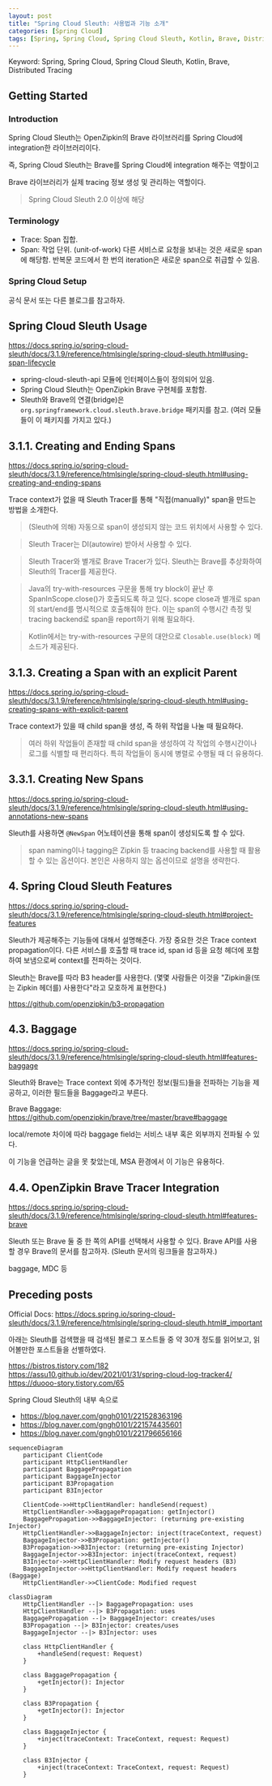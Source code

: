 ```yaml
---
layout: post
title: "Spring Cloud Sleuth: 사용법과 기능 소개"
categories: [Spring Cloud]
tags: [Spring, Spring Cloud, Spring Cloud Sleuth, Kotlin, Brave, Distributed Tracing]
---
```


Keyword: Spring, Spring Cloud, Spring Cloud Sleuth, Kotlin, Brave, Distributed Tracing

## Getting Started

### Introduction

Spring Cloud Sleuth는 OpenZipkin의 Brave 라이브러리를 Spring Cloud에 integration한 라이브러리이다.

즉, Spring Cloud Sleuth는 Brave를 Spring Cloud에 integration 해주는 역할이고

Brave 라이브러리가 실제 tracing 정보 생성 및 관리하는 역할이다.

> Spring Cloud Sleuth 2.0 이상에 해당

### Terminology

- Trace: Span 집합.
- Span: 작업 단위. (unit-of-work) 다른 서비스로 요청을 보내는 것은 새로운 span에 해당함. 반복문 코드에서 한 번의 iteration은 새로운 span으로 취급할 수 있음.

### Spring Cloud Setup

공식 문서 또는 다른 블로그를 참고하자.

## Spring Cloud Sleuth Usage

<https://docs.spring.io/spring-cloud-sleuth/docs/3.1.9/reference/htmlsingle/spring-cloud-sleuth.html#using-span-lifecycle>

- spring-cloud-sleuth-api 모듈에 인터페이스들이 정의되어 있음.
- Spring Cloud Sleuth는 OpenZipkin Brave 구현체를 포함함.
- Sleuth와 Brave의 연결(bridge)은 `org.springframework.cloud.sleuth.brave.bridge` 패키지를 참고. (여러 모듈들이 이 패키지를 가지고 있다.)

## 3.1.1. Creating and Ending Spans

<https://docs.spring.io/spring-cloud-sleuth/docs/3.1.9/reference/htmlsingle/spring-cloud-sleuth.html#using-creating-and-ending-spans>

Trace context가 없을 때 Sleuth Tracer를 통해 "직접(manually)" span을 만드는 방법을 소개한다.

> (Sleuth에 의해) 자동으로 span이 생성되지 않는 코드 위치에서 사용할 수 있다.

> Sleuth Tracer는 DI(autowire) 받아서 사용할 수 있다.

> Sleuth Tracer와 별개로 Brave Tracer가 있다. Sleuth는 Brave를 추상화하여 Sleuth의 Tracer를 제공한다.

> Java의 try-with-resources 구문을 통해 try block이 끝난 후 SpanInScope.close()가 호출되도록 하고 있다. scope close과 별개로 span의 start/end를 명시적으로 호출해줘야 한다. 이는 span의 수행시간 측정 및 tracing backend로 span을 report하기 위해 필요하다.

> Kotlin에서는 try-with-resources 구문의 대안으로 `Closable.use(block)` 메소드가 제공된다.

## 3.1.3. Creating a Span with an explicit Parent

<https://docs.spring.io/spring-cloud-sleuth/docs/3.1.9/reference/htmlsingle/spring-cloud-sleuth.html#using-creating-spans-with-explicit-parent>

Trace context가 있을 때 child span을 생성, 즉 하위 작업을 나눌 때 필요하다.

> 여러 하위 작업들이 존재할 때 child span을 생성하여 각 작업의 수행시간이나 로그를 식별할 때 편리하다. 특히 작업들이 동시에 병렬로 수행될 때 더 유용하다.

## 3.3.1. Creating New Spans

<https://docs.spring.io/spring-cloud-sleuth/docs/3.1.9/reference/htmlsingle/spring-cloud-sleuth.html#using-annotations-new-spans>

Sleuth를 사용하면 `@NewSpan` 어노테이션을 통해 span이 생성되도록 할 수 있다.

> span naming이나 tagging은 Zipkin 등 traacing backend를 사용할 때 활용할 수 있는 옵션이다. 본인은 사용하지 않는 옵션이므로 설명을 생략한다.

## 4. Spring Cloud Sleuth Features

<https://docs.spring.io/spring-cloud-sleuth/docs/3.1.9/reference/htmlsingle/spring-cloud-sleuth.html#project-features>

Sleuth가 제공해주는 기능들에 대해서 설명해준다. 가장 중요한 것은 Trace context propagation이다. 다른 서비스를 호출할 때 trace id, span id 등을 요청 헤더에 포함하여 보냄으로써 context를 전파하는 것이다.

Sleuth는 Brave를 따라 B3 header를 사용한다. (몇몇 사람들은 이것을 "Zipkin을(또는 Zipkin 헤더를) 사용한다"라고 모호하게 표현한다.)

<https://github.com/openzipkin/b3-propagation>

## 4.3. Baggage

<https://docs.spring.io/spring-cloud-sleuth/docs/3.1.9/reference/htmlsingle/spring-cloud-sleuth.html#features-baggage>

Sleuth와 Brave는 Trace context 외에 추가적인 정보(필드)들을 전파하는 기능을 제공하고, 이러한 필드들을 Baggage라고 부른다.

Brave Baggage: <https://github.com/openzipkin/brave/tree/master/brave#baggage>

local/remote 차이에 따라 baggage field는 서비스 내부 혹은 외부까지 전파될 수 있다.

이 기능을 언급하는 글을 못 찾았는데, MSA 환경에서 이 기능은 유용하다.

## 4.4. OpenZipkin Brave Tracer Integration

<https://docs.spring.io/spring-cloud-sleuth/docs/3.1.9/reference/htmlsingle/spring-cloud-sleuth.html#features-brave>

Sleuth 또는 Brave 둘 중 한 쪽의 API를 선택해서 사용할 수 있다. Brave API를 사용할 경우 Brave의 문서를 참고하자. (Sleuth 문서의 링크들을 참고하자.)

baggage, MDC 등 

## Preceding posts

Official Docs: <https://docs.spring.io/spring-cloud-sleuth/docs/3.1.9/reference/htmlsingle/spring-cloud-sleuth.html#_important>

아래는 Sleuth를 검색했을 때 검색된 블로그 포스트들 중 약 30개 정도를 읽어보고, 읽어볼만한 포스트들을 선별하였다.

<https://bistros.tistory.com/182>
<https://assu10.github.io/dev/2021/01/31/spring-cloud-log-tracker4/>
<https://duooo-story.tistory.com/65>

Spring Cloud Sleuth의 내부 속으로
- <https://blog.naver.com/gngh0101/221528363196>
- <https://blog.naver.com/gngh0101/221574435601>
- <https://blog.naver.com/gngh0101/221796656166>

```mermaid
sequenceDiagram
    participant ClientCode
    participant HttpClientHandler
    participant BaggagePropagation
    participant BaggageInjector
    participant B3Propagation
    participant B3Injector

    ClientCode->>HttpClientHandler: handleSend(request)
    HttpClientHandler->>BaggagePropagation: getInjector()
    BaggagePropagation->>BaggageInjector: (returning pre-existing Injector)
    HttpClientHandler->>BaggageInjector: inject(traceContext, request)
    BaggageInjector->>B3Propagation: getInjector()
    B3Propagation->>B3Injector: (returning pre-existing Injector)
    BaggageInjector->>B3Injector: inject(traceContext, request)
    B3Injector->>HttpClientHandler: Modify request headers (B3)
    BaggageInjector->>HttpClientHandler: Modify request headers (Baggage)
    HttpClientHandler->>ClientCode: Modified request
```

```mermaid
classDiagram
    HttpClientHandler --|> BaggagePropagation: uses
    HttpClientHandler --|> B3Propagation: uses
    BaggagePropagation --|> BaggageInjector: creates/uses
    B3Propagation --|> B3Injector: creates/uses
    BaggageInjector --|> B3Injector: uses

    class HttpClientHandler {
        +handleSend(request: Request)
    }

    class BaggagePropagation {
        +getInjector(): Injector
    }

    class B3Propagation {
        +getInjector(): Injector
    }

    class BaggageInjector {
        +inject(traceContext: TraceContext, request: Request)
    }

    class B3Injector {
        +inject(traceContext: TraceContext, request: Request)
    }
```
